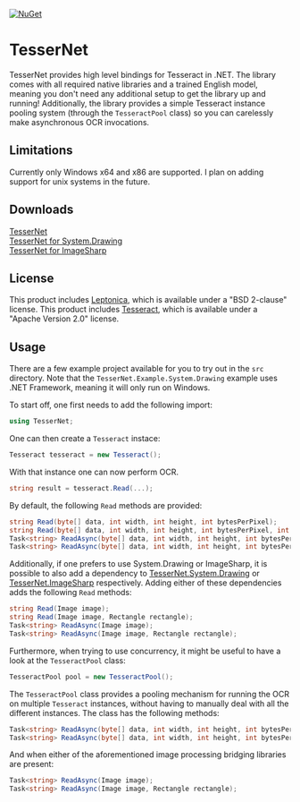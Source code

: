 [![NuGet](https://img.shields.io/nuget/v/TesserNet.svg)](https://www.nuget.org/packages/TesserNet/)  

# TesserNet
TesserNet provides high level bindings for Tesseract in .NET.
The library comes with all required native libraries and a trained English model, meaning you don't need any additional setup to get the library up and running!
Additionally, the library provides a simple Tesseract instance pooling system (through the `TesseractPool` class) so you can carelessly make asynchronous OCR invocations.

## Limitations
Currently only Windows x64 and x86 are supported. I plan on adding support for unix systems in the future.

## Downloads
[TesserNet](https://www.nuget.org/packages/TesserNet/)  
[TesserNet for System.Drawing](https://www.nuget.org/packages/TesserNet.System.Drawing/)  
[TesserNet for ImageSharp](https://www.nuget.org/packages/TesserNet.ImageSharp/)

## License
This product includes [Leptonica](http://leptonica.com/), which is available under a "BSD 2-clause" license.
This product includes [Tesseract](https://github.com/tesseract-ocr/tesseract), which is available under a "Apache Version 2.0" license.

## Usage
There are a few example project available for you to try out in the `src` directory.
Note that the `TesserNet.Example.System.Drawing` example uses .NET Framework,
meaning it will only run on Windows.

To start off, one first needs to add the following import:
```cs
using TesserNet;
```

One can then create a `Tesseract` instace:
```cs
Tesseract tesseract = new Tesseract();
```

With that instance one can now perform OCR.
```cs
string result = tesseract.Read(...);
```

By default, the following `Read` methods are provided:
```cs
string Read(byte[] data, int width, int height, int bytesPerPixel);
string Read(byte[] data, int width, int height, int bytesPerPixel, int rectX, int rectY, int rectWidth, int rectHeight);
Task<string> ReadAsync(byte[] data, int width, int height, int bytesPerPixel);
Task<string> ReadAsync(byte[] data, int width, int height, int bytesPerPixel, int rectX, int rectY, int rectWidth, int rectHeight);
```

Additionally, if one prefers to use System.Drawing or ImageSharp, it is possible to also add a dependency to
[TesserNet.System.Drawing](https://www.nuget.org/packages/TesserNet.System.Drawing/) or
[TesserNet.ImageSharp](https://www.nuget.org/packages/TesserNet.ImageSharp/) respectively.
Adding either of these dependencies adds the following `Read` methods:
```cs
string Read(Image image);
string Read(Image image, Rectangle rectangle);
Task<string> ReadAsync(Image image);
Task<string> ReadAsync(Image image, Rectangle rectangle);
```

Furthermore, when trying to use concurrency, it might be useful to have a look at the `TesseractPool` class:
```cs
TesseractPool pool = new TesseractPool();
```

The `TesseractPool` class provides a pooling mechanism for running the OCR on multiple `Tesseract` instances, without having to manually deal with all the different instances.
The class has the following methods:
```cs
Task<string> ReadAsync(byte[] data, int width, int height, int bytesPerPixel);
Task<string> ReadAsync(byte[] data, int width, int height, int bytesPerPixel, int rectX, int rectY, int rectWidth, int rectHeight);
```

And when either of the aforementioned image processing bridging libraries are present:
```cs
Task<string> ReadAsync(Image image);
Task<string> ReadAsync(Image image, Rectangle rectangle);
```
